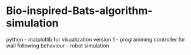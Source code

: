 # Bio-inspired-Bats-algorithm-simulation

python - matplotlib for visualization
version 1 - programming controller for wall following behaviour - robot simulation 
